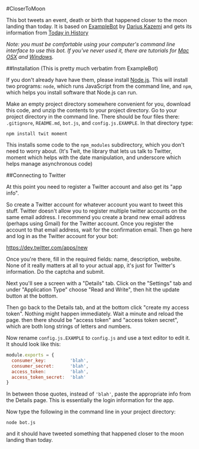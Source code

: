 #CloserToMoon

This bot tweets an event, death or birth that happened closer to the moon landing than today. It is based on [ExampleBot](https://github.com/dariusk/examplebot) by [Darius Kazemi](http://www.tinysubversions.com) and gets its information from [Today in History](http://history.muffinlabs.com)

_Note: you must be comfortable using your computer's command line interface to use this bot. If you've never used it, there are tutorials for [Mac OSX](http://blog.teamtreehouse.com/introduction-to-the-mac-os-x-command-line) and [Windows](http://www.bleepingcomputer.com/tutorials/windows-command-prompt-introduction/)._

##Installation
(This is pretty much verbatim from ExampleBot)

If you don't already have have them, please install [Node.js](http://nodejs.org/). This will install two programs: `node`, which runs JavaScript from the command line, and `npm`, which helps you install software that Node.js can run.

Make an empty project directory somewhere convenient for you, download this code, and unzip the contents to your project directory. Go to your project directory in the command line. There should be four files there: `.gitignore`, `README.md`, `bot.js`, and `config.js.EXAMPLE`. In that directory type:

`npm install twit moment`

This installs some code to the `npm_modules` subdirectory, which you don't need to worry about. (It's Twit, the library that lets us talk to Twitter, moment which helps with the date manipulation, and underscore which helps manage asynchronous code)

##Connecting to Twitter

At this point you need to register a Twitter account and also get its "app info".

So create a Twitter account for whatever account you want to tweet this stuff. Twitter doesn't allow you to register multiple twitter accounts on the same email address. I recommend you create a brand new email address (perhaps using Gmail) for the Twitter account. Once you register the account to that email address, wait for the confirmation email. Then go here and log in as the Twitter account for your bot:

https://dev.twitter.com/apps/new

Once you're there, fill in the required fields: name, description, website. None of it really matters at all to your actual app, it's just for Twitter's information. Do the captcha and submit.

Next you'll see a screen with a "Details" tab. Click on the "Settings" tab and under "Application Type" choose "Read and Write", then hit the update button at the bottom.

Then go back to the Details tab, and at the bottom click "create my access token". Nothing might happen immediately. Wait a minute and reload the page. then there should be "access token" and "access token secret", which are both long strings of letters and numbers.

Now rename `config.js.EXAMPLE` to `config.js` and use a text editor to edit it. It should look like this:

```javascript
module.exports = {
  consumer_key:         'blah',
  consumer_secret:      'blah',
  access_token:         'blah',
  access_token_secret:  'blah'
}
```

In between those quotes, instead of `'blah'`, paste the appropriate info from the Details page. This is essentially the login information for the app.

Now type the following in the command line in your project directory:

`node bot.js`

and it should have tweeted something that happened closer to the moon landing than today.